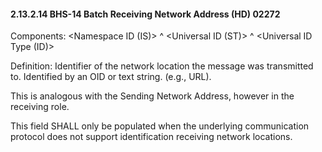 #### 2.13.2.14 BHS-14 Batch Receiving Network Address (HD) 02272

Components: &lt;Namespace ID (IS)> ^ &lt;Universal ID (ST)> ^ &lt;Universal ID Type (ID)>

Definition: Identifier of the network location the message was transmitted to. Identified by an OID or text string. (e.g., URL).

This is analogous with the Sending Network Address, however in the receiving role.

This field SHALL only be populated when the underlying communication protocol does not support identification receiving network locations.
